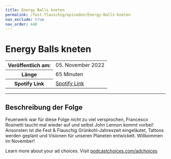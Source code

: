 ```yaml
---
title: Energy Balls kneten
permalink: /fest-flauschig/episoden/Energy-Balls-kneten
nav_exclude: true
nav_order: 448
---
```


# Energy Balls kneten
<table class="resp-table dcf-table dcf-table-responsive dcf-table-bordered dcf-table-striped dcf-w-100%">
                    <tbody>
                        <tr>
                            <th scope="row">Veröffentlich am:</th>
                            <td data-label="Veröffentlich am:">05. November 2022</td>
                        </tr>
                        <tr>
                            <th scope="row">Länge </th>
                            <td data-label="Länge ">65 Minuten</td>
                        </tr><tr>
                                <th scope="row">Spotify Link</th>
                                <td data-label="Spotify Link"><a href="https://open.spotify.com/episode/0uNy82RIOwXjcaRdgdG4LN">Spotify Link</a></td>
                            </tr></tbody>
                </table>

***

## Beschreibung der Folge

<div>
<p>Feuerwerk war für diese Folge nicht zu viel versprochen, Francesco Rosinetti taucht mal wieder auf und selbst John Lennon kommt vorbei! Ansonsten ist die Fest &amp; Flauschig Grünkohl-Jahreszeit eingeläutet, Tattoos werden geplant und Visionen für unseren Planeten entwickelt. Willkommen im November!</p><p> </p><p>Learn more about your ad choices. Visit <a href="https://podcastchoices.com/adchoices" rel="nofollow">podcastchoices.com/adchoices</a></p>  
</div>

